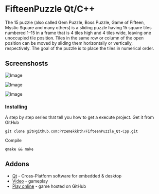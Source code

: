 # FifteenPuzzle Qt/C++
The 15 puzzle (also called Gem Puzzle, Boss Puzzle, Game of Fifteen, Mystic Square and many others) is a sliding puzzle having 15 square tiles numbered 1–15 in a frame that is 4 tiles high and 4 tiles wide, leaving one unoccupied tile position. Tiles in the same row or column of the open position can be moved by sliding them horizontally or vertically, respectively. The goal of the puzzle is to place the tiles in numerical order.

## Screenshosts

![Image](https://user-images.githubusercontent.com/28188300/173508888-e0dbd35b-00b8-45a7-a01f-5fd2b19057f2.png)

![Image](https://user-images.githubusercontent.com/28188300/173508893-48235a88-e539-4fbb-9b2b-10986eefd9cb.png)

![Image](https://user-images.githubusercontent.com/28188300/173508895-dba40ef1-d7e3-4ad9-be41-afbb2addf98f.png)

### Installing
A step by step series  that tell you how to get a execute project.
Get it from GitHub
```
git clone git@github.com:Przemekkkth/FifteenPuzzle_Qt-Cpp.git
```
Compile
```
qmake && make
```
## Addons
* [Qt](https://www.qt.io/) - Cross-Platform software for embedded & desktop
* [Video](https://youtu.be/EBays-axBgk) - gameplay
* [Play online](https://przemekkkth.github.io/minesweeper/index.html) - game hosted on GitHub
